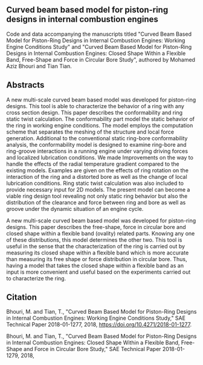 ## Curved beam based model for piston-ring designs in internal combustion engines

Code and data accompanying the manuscripts titled "Curved Beam Based Model for Piston-Ring Designs in Internal Combustion Engines: Working Engine Conditions Study" and "Curved Beam Based Model for Piston-Ring Designs in Internal Combustion Engines: Closed Shape Within a Flexible Band, Free-Shape and Force in Circular Bore Study", authored by Mohamed Aziz Bhouri and Tian Tian.

## Abstracts

A new multi-scale curved beam based model was developed for piston-ring designs. This tool is able to characterize the behavior of a ring with any cross section design. This paper describes the conformability and ring static twist calculation. The conformability part model the static behavior of the ring in working engine conditions. The model employs the computation scheme that separates the meshing of the structure and local force generation.  Additional to the conventional static ring-bore conformability analysis, the conformability model is designed to examine ring-bore and ring-groove interactions in a running engine under varying driving forces and localized lubrication conditions. We made Improvements on the way to handle the effects of the radial temperature gradient compared to the existing models.  Examples are given on the effects of ring rotation on the interaction of the ring and a distorted bore as well as the change of local lubrication conditions. Ring static twist calculation was also included to provide necessary input for 2D models.  The present model can become a viable ring design tool revealing not only static ring behavior but also the distribution of the clearance and force between ring and bore as well as groove under the dynamic situation of an engine cycle.  

A new multi-scale curved beam based model was developed for piston-ring designs. This paper describes the free-shape, force in circular bore and closed shape within a flexible band (ovality) related parts. Knowing any one of these distributions, this model determines the other two. This tool is useful in the sense that the characterization of the ring is carried out by measuring its closed shape within a flexible band which is more accurate than measuring its free shape or force distribution in circular bore. Thus, having a model that takes the closed shape within a flexible band as an input is more convenient and useful based on the experiments carried out to characterize the ring.

## Citation

Bhouri, M. and Tian, T., "Curved Beam Based Model for Piston-Ring Designs in Internal Combustion Engines: Working Engine Conditions Study," SAE Technical Paper 2018-01-1277, 2018, https://doi.org/10.4271/2018-01-1277.

Bhouri, M. and Tian, T., "Curved Beam Based Model for Piston-Ring Designs in Internal Combustion Engines: Closed Shape Within a Flexible Band, Free-Shape and Force in Circular Bore Study," SAE Technical Paper 2018-01-1279, 2018,
